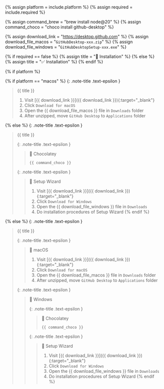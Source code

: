<!-- LOCATION -->
<!-- _includes/docs/env/github-desktop/ -->

<!-- INCLUDE -->
<!-- docs/env/github-desktop/installation.md -->

<!-- VARIABLE -->
<!-- platform: [macos, windows], default to ALL -->
<!-- required: [true, false], default to true -->

{% assign platform = include.platform %}
{% assign required = include.required %}

{% assign command_brew = "brew install node@20" %}
{% assign command_choco = "choco install github-desktop" %}

{% assign download_link = "https://desktop.github.com" %}
{% assign download_file_macos = "`GitHubDesktop-xxx.zip`" %}
{% assign download_file_windows = "`GitHubDesktopSetup-xxx.exe`" %}

<!-- Set title -->
{% if required == false %}
    {% assign title = "🔲 Installation" %}
{% else %}
    {% assign title = "✅ Installation" %}
{% endif %}

<!-- macOS & Windows -->
{% if platform %}

<!-- macOS -->
{% if platform == "macos" %}
{: .note-title .text-epsilon }
> {{ title }}
>
> 1. Visit [{{ download_link }}]({{ download_link }}){:target="\_blank"}
> 2. Click `Download for macOS`
> 3. Open the {{ download_file_macos }} file in `Downloads` folder
> 4. After unzipped, move `GitHub Desktop` to `Applications` folder

<!-- Windows -->
{% else %}
{: .note-title .text-epsilon }
> {{ title }}
>
> {: .note-title .text-epsilon }
>> 🔘 Chocolatey
>> 
>> ```shell
>> {{ command_choco }}
>> ```
>
> {: .note-title .text-epsilon }
>> 🔘 Setup Wizard
>> 
>> 1. Visit [{{ download_link }}]({{ download_link }}){:target="\_blank"}
>> 2. Click `Download for Windows`
>> 3. Open the {{ download_file_windows }} file in `Downloads`
>> 4. Do installation procedures of Setup Wizard
{% endif %}

<!-- ALL -->
{% else %}
{: .note-title .text-epsilon }
> {{ title }}
>
> {: .note-title .text-epsilon }
>> 🔘 macOS
>> 
>> 1. Visit [{{ download_link }}]({{ download_link }}){:target="\_blank"}
>> 2. Click `Download for macOS`
>> 3. Open the {{ download_file_macos }} file in `Downloads` folder
>> 4. After unzipped, move `GitHub Desktop` to `Applications` folder
>
>
> {: .note-title .text-epsilon }
>> 🔘 Windows
>>
>> {: .note-title .text-epsilon }
>>> 🔘 Chocolatey
>>> 
>>> ```shell
>>> {{ command_choco }}
>>> ```
>>
>> {: .note-title .text-epsilon }
>>> 🔘 Setup Wizard
>>> 
>>> 1. Visit [{{ download_link }}]({{ download_link }}){:target="\_blank"}
>>> 2. Click `Download for Windows`
>>> 3. Open the {{ download_file_windows }} file in `Downloads`
>>> 4. Do installation procedures of Setup Wizard
{% endif %}
